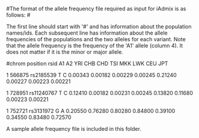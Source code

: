 

#The format of the allele frequency file required as input for iAdmix is as follows: #


The first line should start with '#' and has information about the population names/ids. Each subsequent line has information about the allele frequencies of the populations and the two alleles for each variant. Note that the allele frequency is the frequency of the 'A1' allele (column 4). It does not matter if it is the minor or major allele. 

#chrom position rsid A1 A2 YRI CHB CHD TSI MKK LWK CEU JPT

1 566875 rs2185539 T C 0.00343 0.00182 0.00229 0.00245 0.21240 0.00227 0.00223 0.00221

1 728951 rs11240767 T C 0.12410 0.00182 0.00231 0.00245 0.13820 0.11680 0.00223 0.00221

1 752721 rs3131972 G A 0.20550 0.76280 0.80280 0.84800 0.39100 0.34550 0.83480 0.72570


A sample allele frequency file is included in this folder. 
